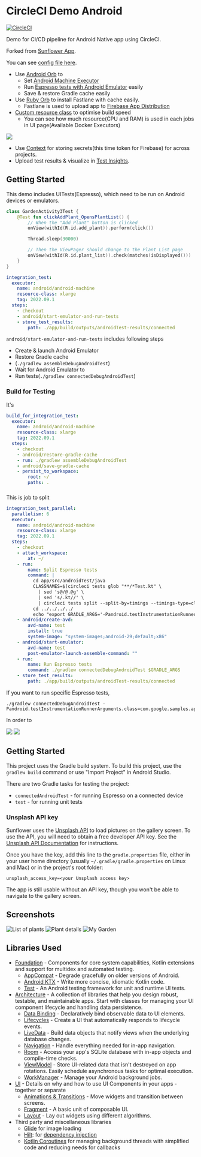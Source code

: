 CircleCI Demo Android
=================
[![CircleCI](https://circleci.com/gh/tadashi0713/circleci-demo-android/tree/master.svg?style=svg)](https://circleci.com/gh/tadashi0713/circleci-demo-android/tree/master)

Demo for CI/CD pipeline for Android Native app using CircleCI.

Forked from [Sunflower App](https://github.com/android/sunflower).

You can see [config file here](https://github.com/tadashi0713/circleci-demo-android/blob/master/.circleci/config.yml).

* Use [Android Orb](https://circleci.com/developer/ja/orbs/orb/circleci/android) to 
  * Set [Android Machine Executor](https://circleci.com/docs/2.0/android-machine-image/)
  * Run [Espresso tests with Android Emulator](https://circleci.com/docs/2.0/android-machine-image/) easily
  * Save & restore Gradle cache easily
* Use [Ruby Orb](https://circleci.com/developer/ja/orbs/orb/circleci/ruby) to install Fastlane with cache easily.
  * Fastlane is used to upload app to [Firebase App Distribution](https://firebase.google.com/docs/app-distribution)
* [Custom resource class](https://circleci.com/docs/ja/2.0/configuration-reference/#resourceclass) to optimise build speed
  * You can see how much resource(CPU and RAM) is used in each jobs in UI page(Available Docker Executors)

![](./screenshots/cpu_usage.png)

* Use [Context](https://circleci.com/docs/2.0/contexts/) for storing secrets(this time token for Firebase) for across projects.
* Upload test results & visualize in [Test Insights](https://circleci.com/docs/2.0/insights-tests/).

Getting Started
---------------

This demo includes UITests(Espresso), which need to be run on Android devices or emulators. 

```kt
class GardenActivity3Test {
    @Test fun clickAddPlant_OpensPlantList() {
        // When the "Add Plant" button is clicked
        onView(withId(R.id.add_plant)).perform(click())

        Thread.sleep(30000)

        // Then the ViewPager should change to the Plant List page
        onView(withId(R.id.plant_list)).check(matches(isDisplayed()))
    }
}
```

```yml
integration_test:
  executor:
    name: android/android-machine
    resource-class: xlarge
    tag: 2022.09.1
  steps:
    - checkout
    - android/start-emulator-and-run-tests
    - store_test_results:
        path: ./app/build/outputs/androidTest-results/connected
```

`android/start-emulator-and-run-tests` includes following steps

* Create & launch Android Emulator
* Restore Gradle cache
* (`./gradlew assembleDebugAndroidTest`)
* Wait for Android Emulator to 
* Run tests(`./gradlew connectedDebugAndroidTest`)

### Build for Testing

It's 

```yml
build_for_integration_test:
  executor:
    name: android/android-machine
    resource-class: xlarge
    tag: 2022.09.1
  steps:
    - checkout
    - android/restore-gradle-cache
    - run: ./gradlew assembleDebugAndroidTest
    - android/save-gradle-cache
    - persist_to_workspace:
        root: ~/
        paths: .
```

### 

This is job to split 

```yml
integration_test_parallel:
  parallelism: 6
  executor:
    name: android/android-machine
    resource-class: xlarge
    tag: 2022.09.1
  steps:
    - checkout
    - attach_workspace:
        at: ~/
    - run:
        name: Split Espresso tests
        command: |
          cd app/src/androidTest/java
          CLASSNAMES=$(circleci tests glob "**/*Test.kt" \
            | sed 's@/@.@g' \
            | sed 's/.kt//' \
            | circleci tests split --split-by=timings --timings-type=classname)
          cd ../../../../
          echo "export GRADLE_ARGS='-Pandroid.testInstrumentationRunnerArguments.class=$(echo $CLASSNAMES | sed -z "s/\n//g; s/ /,/g")'" >> $BASH_ENV
    - android/create-avd:
        avd-name: test
        install: true
        system-image: "system-images;android-29;default;x86"
    - android/start-emulator:
        avd-name: test
        post-emulator-launch-assemble-command: ""
    - run:
        name: Run Espresso tests
        command: ./gradlew connectedDebugAndroidTest $GRADLE_ARGS
    - store_test_results:
        path: ./app/build/outputs/androidTest-results/connected
```

If you want to run specific Espresso tests, 

```shell
./gradlew connectedDebugAndroidTest -Pandroid.testInstrumentationRunnerArguments.class=com.google.samples.apps.sunflower.GardenActivity1Test,com.google.samples.apps.sunflower.GardenActivity2Test
```

In order to 

![](https://user-images.githubusercontent.com/8651308/204975115-41b42495-e037-4070-bf68-34c5f1b85957.png)
![](https://user-images.githubusercontent.com/8651308/204975245-765b325c-8206-44b0-a621-247419f1c701.png)

Getting Started
---------------
This project uses the Gradle build system. To build this project, use the
`gradlew build` command or use "Import Project" in Android Studio.

There are two Gradle tasks for testing the project:
* `connectedAndroidTest` - for running Espresso on a connected device
* `test` - for running unit tests

### Unsplash API key

Sunflower uses the [Unsplash API](https://unsplash.com/developers) to load pictures on the gallery
screen. To use the API, you will need to obtain a free developer API key. See the
[Unsplash API Documentation](https://unsplash.com/documentation) for instructions.

Once you have the key, add this line to the `gradle.properties` file, either in your user home
directory (usually `~/.gradle/gradle.properties` on Linux and Mac) or in the project's root folder:

```
unsplash_access_key=<your Unsplash access key>
```

The app is still usable without an API key, though you won't be able to navigate to the gallery screen.

Screenshots
-----------

![List of plants](screenshots/phone_plant_list.png "A list of plants")
![Plant details](screenshots/phone_plant_detail.png "Details for a specific plant")
![My Garden](screenshots/phone_my_garden.png "Plants that have been added to your garden")

Libraries Used
--------------
* [Foundation][0] - Components for core system capabilities, Kotlin extensions and support for
  multidex and automated testing.
  * [AppCompat][1] - Degrade gracefully on older versions of Android.
  * [Android KTX][2] - Write more concise, idiomatic Kotlin code.
  * [Test][4] - An Android testing framework for unit and runtime UI tests.
* [Architecture][10] - A collection of libraries that help you design robust, testable, and
  maintainable apps. Start with classes for managing your UI component lifecycle and handling data
  persistence.
  * [Data Binding][11] - Declaratively bind observable data to UI elements.
  * [Lifecycles][12] - Create a UI that automatically responds to lifecycle events.
  * [LiveData][13] - Build data objects that notify views when the underlying database changes.
  * [Navigation][14] - Handle everything needed for in-app navigation.
  * [Room][16] - Access your app's SQLite database with in-app objects and compile-time checks.
  * [ViewModel][17] - Store UI-related data that isn't destroyed on app rotations. Easily schedule
     asynchronous tasks for optimal execution.
  * [WorkManager][18] - Manage your Android background jobs.
* [UI][30] - Details on why and how to use UI Components in your apps - together or separate
  * [Animations & Transitions][31] - Move widgets and transition between screens.
  * [Fragment][34] - A basic unit of composable UI.
  * [Layout][35] - Lay out widgets using different algorithms.
* Third party and miscellaneous libraries
  * [Glide][90] for image loading
  * [Hilt][92]: for [dependency injection][93]
  * [Kotlin Coroutines][91] for managing background threads with simplified code and reducing needs for callbacks

[0]: https://developer.android.com/jetpack/components
[1]: https://developer.android.com/topic/libraries/support-library/packages#v7-appcompat
[2]: https://developer.android.com/kotlin/ktx
[4]: https://developer.android.com/training/testing/
[10]: https://developer.android.com/jetpack/arch/
[11]: https://developer.android.com/topic/libraries/data-binding/
[12]: https://developer.android.com/topic/libraries/architecture/lifecycle
[13]: https://developer.android.com/topic/libraries/architecture/livedata
[14]: https://developer.android.com/topic/libraries/architecture/navigation/
[16]: https://developer.android.com/topic/libraries/architecture/room
[17]: https://developer.android.com/topic/libraries/architecture/viewmodel
[18]: https://developer.android.com/topic/libraries/architecture/workmanager
[30]: https://developer.android.com/guide/topics/ui
[31]: https://developer.android.com/training/animation/
[34]: https://developer.android.com/guide/components/fragments
[35]: https://developer.android.com/guide/topics/ui/declaring-layout
[90]: https://bumptech.github.io/glide/
[91]: https://kotlinlang.org/docs/reference/coroutines-overview.html
[92]: https://developer.android.com/training/dependency-injection/hilt-android
[93]: https://developer.android.com/training/dependency-injection
